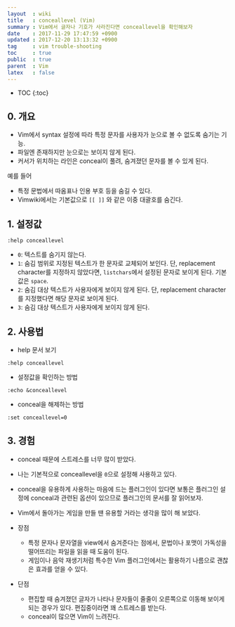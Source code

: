 ```yaml
---
layout  : wiki
title   : conceallevel (Vim)
summary : Vim에서 글자나 기호가 사라진다면 conceallevel을 확인해보자
date    : 2017-11-29 17:47:59 +0900
updated : 2017-12-20 13:13:32 +0900
tag     : vim trouble-shooting
toc     : true
public  : true
parent  : Vim
latex   : false
---
```

* TOC
{:toc}

## 0. 개요

* Vim에서 syntax 설정에 따라 특정 문자를 사용자가 눈으로 볼 수 없도록 숨기는 기능.
* 파일엔 존재하지만 눈으로는 보이지 않게 된다.
* 커서가 위치하는 라인은 conceal이 풀려, 숨겨졌던 문자를 볼 수 있게 된다.

예를 들어

* 특정 문법에서 따옴표나 인용 부호 등을 숨길 수 있다.
* Vimwiki에서는 기본값으로 `[[ ]]` 와 같은 이중 대괄호를 숨긴다.

## 1. 설정값

```viml
:help conceallevel
```

* `0`: 텍스트를 숨기지 않는다.
* `1`: 숨김 범위로 지정된 텍스트가 한 문자로 교체되어 보인다. 단, replacement character를 지정하지 않았다면, `listchars`에서 설정된 문자로 보이게 된다. 기본값은 `space`.
* `2`: 숨김 대상 텍스트가 사용자에게 보이지 않게 된다. 단, replacement character를 지정했다면 해당 문자로 보이게 된다.
* `3`: 숨김 대상 텍스트가 사용자에게 보이지 않게 된다.

## 2. 사용법

* help 문서 보기
```viml
:help conceallevel
```

* 설정값을 확인하는 방법
```viml
:echo &conceallevel
```

* conceal을 해제하는 방법
```viml
:set conceallevel=0
```

## 3. 경험

* conceal 때문에 스트레스를 너무 많이 받았다.
* 나는 기본적으로 conceallevel을 `0`으로 설정해 사용하고 있다.
* conceal을 유용하게 사용하는 마음에 드는 플러그인이 있다면 보통은 플러그인 설정에 conceal과 관련된 옵션이 있으므로 플러그인의 문서를 잘 읽어보자.
* Vim에서 돌아가는 게임을 만들 땐 유용할 거라는 생각을 많이 해 보았다.


* 장점
    * 특정 문자나 문자열을 view에서 숨겨준다는 점에서, 문법이나 포맷이 가독성을 떨어뜨리는 파일을 읽을 때 도움이 된다.
    * 게임이나 음악 재생기처럼 특수한 Vim 플러그인에서는 활용하기 나름으로 괜찮은 효과를 얻을 수 있다.

* 단점
    * 편집할 때 숨겨졌던 글자가 나타나 문자들이 줄줄이 오른쪽으로 이동해 보이게 되는 경우가 있다. 편집중이라면 꽤 스트레스를 받는다.
    * conceal이 많으면 Vim이 느려진다.
